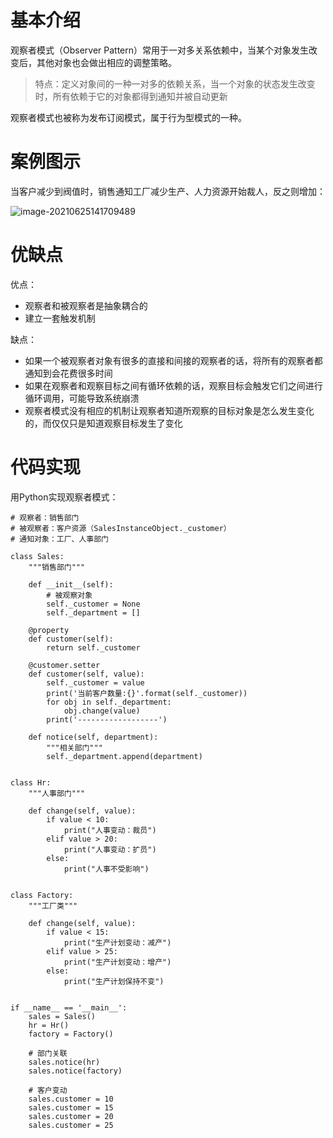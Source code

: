 # 基本介绍

观察者模式（Observer Pattern）常用于一对多关系依赖中，当某个对象发生改变后，其他对象也会做出相应的调整策略。

> 特点：定义对象间的一种一对多的依赖关系，当一个对象的状态发生改变时，所有依赖于它的对象都得到通知并被自动更新



观察者模式也被称为发布订阅模式，属于行为型模式的一种。

# 案例图示

当客户减少到阀值时，销售通知工厂减少生产、人力资源开始裁人，反之则增加：

![image-20210625141709489](https://images-1302522496.cos.ap-nanjing.myqcloud.com/img/image-20210625141709489.png)



# 优缺点

优点：

- 观察者和被观察者是抽象耦合的
- 建立一套触发机制

缺点：

- 如果一个被观察者对象有很多的直接和间接的观察者的话，将所有的观察者都通知到会花费很多时间
- 如果在观察者和观察目标之间有循环依赖的话，观察目标会触发它们之间进行循环调用，可能导致系统崩溃
- 观察者模式没有相应的机制让观察者知道所观察的目标对象是怎么发生变化的，而仅仅只是知道观察目标发生了变化



# 代码实现

用Python实现观察者模式：

```
# 观察者：销售部门
# 被观察者：客户资源（SalesInstanceObject._customer）
# 通知对象：工厂、人事部门

class Sales:
    """销售部门"""

    def __init__(self):
        # 被观察对象
        self._customer = None
        self._department = []

    @property
    def customer(self):
        return self._customer

    @customer.setter
    def customer(self, value):
        self._customer = value
        print('当前客户数量:{}'.format(self._customer))
        for obj in self._department:
            obj.change(value)
        print('------------------')

    def notice(self, department):
        """相关部门"""
        self._department.append(department)


class Hr:
    """人事部门"""

    def change(self, value):
        if value < 10:
            print("人事变动：裁员")
        elif value > 20:
            print("人事变动：扩员")
        else:
            print("人事不受影响")


class Factory:
    """工厂类"""

    def change(self, value):
        if value < 15:
            print("生产计划变动：减产")
        elif value > 25:
            print("生产计划变动：增产")
        else:
            print("生产计划保持不变")


if __name__ == '__main__':
    sales = Sales()
    hr = Hr()
    factory = Factory()

    # 部门关联
    sales.notice(hr)
    sales.notice(factory)

    # 客户变动
    sales.customer = 10
    sales.customer = 15
    sales.customer = 20
    sales.customer = 25
```

